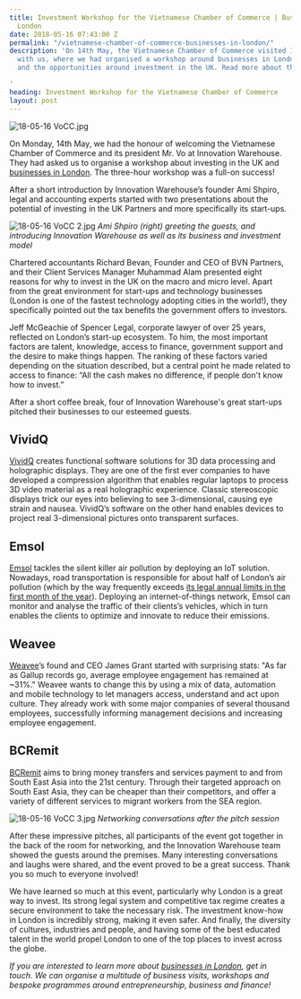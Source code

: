 ```yaml
---
title: Investment Workshop for the Vietnamese Chamber of Commerce | Businesses in
  London
date: 2018-05-16 07:43:00 Z
permalink: "/vietnamese-chamber-of-commerce-businesses-in-london/"
description: 'On 14th May, the Vietnamese Chamber of Commerce visited Innovation Warehouse
  with us, where we had organised a workshop around businesses in London, startups
  and the opportunities around investment in the UK. Read more about the event here!

'
heading: Investment Workshop for the Vietnamese Chamber of Commerce
layout: post
---
```


![18-05-16 VoCC.jpg](/uploads/18-05-16%20VoCC.jpg)

On Monday, 14th May, we had the honour of welcoming the Vietnamese Chamber of Commerce and its president Mr. Vo at Innovation Warehouse. They had asked us to organise a workshop about investing in the UK and [businesses in London](https://www.insider-london.co.uk/tours/in-depth-business-tour/). The three-hour workshop was a full-on success!

After a short introduction by Innovation Warehouse’s founder Ami Shpiro, legal and accounting experts started with two presentations about the potential of investing in the UK Partners and more specifically its start-ups. 

![18-05-16 VoCC 2.jpg](/uploads/18-05-16%20VoCC%202.jpg)
*Ami Shpiro (right) greeting the guests, and introducing Innovation Warehouse as well as its business and investment model*

Chartered accountants Richard Bevan, Founder and CEO of BVN Partners, and their Client Services Manager Muhammad Alam presented eight reasons for why to invest in the UK on the macro and micro level. Apart from the great environment for start-ups and technology businesses (London is one of the fastest technology adopting cities in the world!), they specifically pointed out the tax benefits the government offers to investors. 

Jeff McGeachie of Spencer Legal, corporate lawyer of over 25 years, reflected on London’s start-up ecosystem. To him, the most important factors are talent, knowledge, access to finance, government support and the desire to make things happen. The ranking of these factors varied depending on the situation described, but a central point he made related to access to finance: “All the cash makes no difference, if people don't know how to invest.”

After a short coffee break, four of Innovation Warehouse's great start-ups pitched their businesses to our esteemed guests.

## VividQ 
[VividQ](https://www.vivid-q.com/) creates functional software solutions for 3D data processing and holographic displays. They are one of the first ever companies to have developed a compression algorithm that enables regular laptops to process 3D video material as a real holographic experience. Classic stereoscopic displays trick our eyes into believing to see 3-dimensional, causing eye strain and nausea. VividQ’s software on the other hand enables devices to project real 3-dimensional pictures onto transparent surfaces.

## Emsol 
[Emsol](https://www.emsol.org/) tackles the silent killer air pollution by deploying an IoT solution. Nowadays, road transportation is responsible for about half of London’s air pollution (which by the way frequently exceeds [its legal annual limits in the first month of the year](https://www.theguardian.com/uk-news/2018/jan/30/london-reaches-legal-air-pollution-limit-just-one-month-into-the-new-year)). Deploying an internet-of-things network, Emsol can monitor and analyse the traffic of their clients’s vehicles, which in turn enables the clients to optimize and innovate to reduce their emissions. 

## Weavee 
[Weavee](https://www.weavee.co.uk/)’s found and CEO James Grant started with surprising stats: "As far as Gallup records go, average employee engagement has remained at ~31%." Weavee wants to change this by using a mix of data, automation and mobile technology to let managers access, understand and act upon culture. They already work with some major companies of several thousand employees, successfully informing management decisions and increasing employee engagement.

## BCRemit 
[BCRemit](https://www.bcremit.com/) aims to bring money transfers and services payment to and from South East Asia into the 21st century. Through their targeted approach on South East Asia, they can be cheaper than their competitors, and offer a variety of different services to migrant workers from the SEA region.

![18-05-16 VoCC 3.jpg](/uploads/18-05-16%20VoCC%203.jpg)
*Networking conversations after the pitch session*

After these impressive pitches, all participants of the event got together in the back of the room for networking, and the Innovation Warehouse team showed the guests around the premises. Many interesting conversations and laughs were shared, and the event proved to be a great success. Thank you so much to everyone involved!

We have learned so much at this event, particularly why London is a great way to invest. Its strong legal system and competitive tax regime creates a secure environment to take the necessary risk. The investment know-how in London is incredibly strong, making it even safer. And finally, the diversity of cultures, industries and people, and having some of the best educated talent in the world propel London to one of the top places to invest across the globe.

*If you are interested to learn more about [businesses in London](https://www.insider-london.co.uk/tours/in-depth-business-tour/), get in touch. We can organise a multitude of business visits, workshops and bespoke programmes around entrepreneurship, business and finance!*
